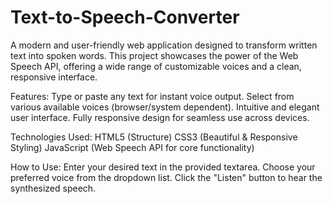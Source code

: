 # Text-to-Speech-Converter
A modern and user-friendly web application designed to transform written text into spoken words. This project showcases the power of the Web Speech API, offering a wide range of customizable voices and a clean, responsive interface.

Features:
Type or paste any text for instant voice output.
Select from various available voices (browser/system dependent).
Intuitive and elegant user interface.
Fully responsive design for seamless use across devices.

Technologies Used:
HTML5 (Structure)
CSS3 (Beautiful & Responsive Styling)
JavaScript (Web Speech API for core functionality)

How to Use:
Enter your desired text in the provided textarea.
Choose your preferred voice from the dropdown list.
Click the "Listen" button to hear the synthesized speech.

